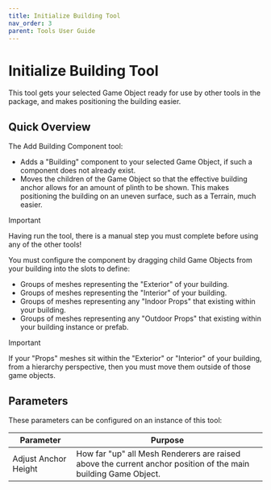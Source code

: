 ```yaml
---
title: Initialize Building Tool
nav_order: 3
parent: Tools User Guide
---
```


# Initialize Building Tool

This tool gets your selected Game Object ready for use by other tools in the package, and makes positioning the building easier.

## Quick Overview

The Add Building Component tool:

- Adds a "Building" component to your selected Game Object, if such a component does not already exist.
- Moves the children of the Game Object so that the effective building anchor allows for an amount of plinth to be shown. This makes positioning the building on an uneven surface, such as a Terrain, much easier.

> [!IMPORTANT]
>
> Having run the tool, there is a manual step you must complete before using any of the other tools!

You must configure the component by dragging child Game Objects from your building into the slots to define:

- Groups of meshes representing the "Exterior" of your building.
- Groups of meshes representing the "Interior" of your building.
- Groups of meshes representing any "Indoor Props" that existing within your building.
- Groups of meshes representing any "Outdoor Props" that existing within your building instance or prefab.

> [!IMPORTANT]
>
> If your "Props" meshes sit within the "Exterior" or "Interior" of your building, from a hierarchy perspective, then you must move them outside of those game objects.

## Parameters

These parameters can be configured on an instance of this tool:

| Parameter            | Purpose                                                      |
| -------------------- | ------------------------------------------------------------ |
| Adjust Anchor Height | How far "up" all Mesh Renderers are raised above the current anchor position of the main building Game Object. |

